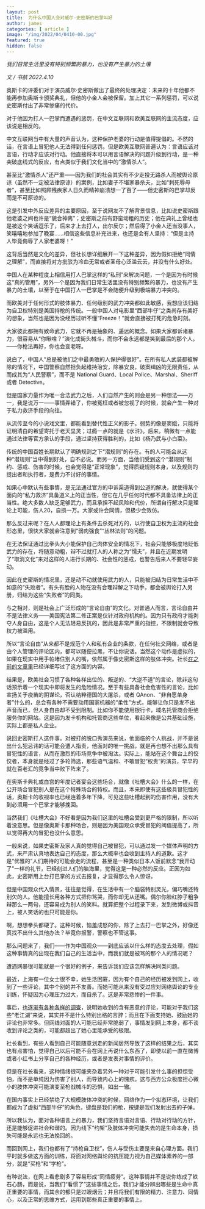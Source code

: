 ```yaml
---
layout: post
title:  为什么中国人会对威尔·史密斯的巴掌叫好
author: james
categories: [ article ]
image: "/img/2022/04/0410-00.jpg"
featured: true
hidden: false
---
```




*我们日常生活里没有特别频繁的暴力，也没有产生暴力的土壤*



*文 / 书航 2022.4.10*

奥斯卡的评委们对于演员威尔·史密斯做出了最终的处理决定：未来的十年他都不能再参加奥斯卡颁奖典礼，但他的小金人会被保留。加上其它一系列惩罚，可以说史密斯付出了非常惨痛的代价。

对于他因为打人一巴掌而遭遇的惩罚，在中文互联网和欧美互联网的主流态度，应该说是相反的。

中文互联网当中有大量的声音认为，这种保护老婆的行动是值得提倡的。不然的话，在言语上冒犯他人无法得到任何惩罚。但是欧美互联网普遍认为：言语应该对言语，行动才应该对行动。他直接将本可以用言语解决的问题升级到行动，是一种突破底线式的反应，有点类似于我们文化当中的“激情杀人”。

甚至比“激情杀人”还严重——因为我们的社会其实有不少走投无路杀人而被舆论原谅（虽然不一定被法律原谅）的案例，比如妻子不堪家暴杀夫，比如“刺死辱母者”，甚至比如照顾残疾家人日久而精神崩溃想一了百了——但史密斯的巴掌却反而是不可原谅的。

这是引发中外反应差异的主要原因，至于说网友不了解背景信息，比如说史密斯跟他老婆之间也许是“貌合神离”；史密斯之前有野蛮动粗的历史；他在典礼上曾经也是被这个笑话逗乐了，后来才上去打人，出尔反尔；然后得了小金人还当没事人，笑嘻嘻地参加了晚宴……相信这些信息补充进来，也还是会有人坚持：“但是主持人毕竟侮辱了人家老婆呀！”

这背后当然是文化的差异，但社长想详细展开一下这种差异，因为假如拒绝“同情之理解”，而直接将对方批驳为冷血无常或者圣母心泛滥云云，并没有什么好处。

中国人在某种程度上相信用打人巴掌这样的“私刑”来解决问题，一个是因为有时候这“真的管用”，另外一个是因为我们日常生活里没有特别频繁的暴力，也没有产生暴力的土壤，以至于在中国打人一巴掌是不会随便升级到极端暴力冲突的。

而欧美对于任何形式的肢体暴力、任何级别的武力冲突都如此敏感，我想应该归结为自卫权特别是美国持枪的传统。一般中国人对电影里“西部牛仔”之类尚存有美好的想象，当然也是因为没经历过听不懂“Freeze！”就会直接被打死的危急时刻。

大家彼此都拥有致命武力，它就不再是抽象的、遥远的概念。如果大家都诉诸暴力，很容易从“你瞅啥？”演化成街头械斗，而你不会永远都是笑到最后的那个人。——你枪法再好，你也会变老呀。

说白了，中国人“总是被他们之中最勇敢的人保护得很好”。在所有私人武装都被解除的情况下，中国警察自然担负起维持治安，除暴安良，破案缉凶的无限责任，从而成其为“人民警察”，而不是 National Guard、Local Police、Marshal、Sheriff 或者 Detective。

但是国家力量作为唯一合法武力之后，人们自然产生的则会是另一种想法——万一，我是说万一——事情弄错了，你被冤枉或者被忽视了的时候，就会产生一种对于私力救济手段的向往。

从流传至今的小说戏文里，都能看到替代性正义的影子。弱势的像是窦娥，只能将证明清白的希望寄托于老天显灵；过瘾一点的就是《水浒》。后来，稍微有一点能通过法律等官方承认的手段，通过坚持获得胜利的，比如《杨乃武与小白菜》。

传统的中国百姓长期默认了明确规则之下“潜规则”的存在。有的人可能会从这种“潜规则”当中得到好处，自不必说。而另一方面，当他们受到这个“潜规则”制约、惩戒、伤害的时候，也会觉得是“正常现象”，觉得质疑规则本身，以及规则的提出者和执行者，是费力不讨好的事情。

如果心中默认有些事情，是无法通过官方的申诉渠道得到公道的解决，就使得某个面向的“私力救济”具备道义上的正当性，但它在几乎任何时代都不具备法律上的正当性。绝大多数人缺乏足够武力，而且承担不起风险和代价，所谓自行解决只是理论上可能，伤人20，自损一万。大家或许会同情，但极少会效仿。

那么反过来呢？在人人都理论上有条件去杀死对方的，以行使自卫权为主流的社会形态里，很快大家就会注意到“弱肉强食”“丛林法则”的问题。

在无法保证通过比拳头大小能保护自己肉体安全的情况下，社会只能够极度地贬低武力的存在，将随意动粗，辩不过就打人的人称之为“懦夫”，并且在近期发明了“取消文化”来对这样的人进行长期的、社会性的惩戒，也警告后来人不要轻举妄动。

因此在史密斯的情况里，还是动不动就使用武力的人，只能被归结为日常生活中不如意的“失败者”。有头有脸的人物在没有合理辩解之下动手，都会被舆论打入另册，归结为这些“失败者”的同类。

与之相对，则是社会上广泛形成的“言论自由”的文化。对普通人而言，言论自由并不是法律义务——美国宪法第二修正案是仅针对政府机构的。因为只有政府才能剥夺人身自由，这是个人无法轻易反抗的，因此是非常严重的指控，不限制就会导致权力被滥用。

所以“言论自由”从来都不是规范个人和私有企业的条款，在任何社交网络，或者是由个人管理的评论区内，都可以随便拉黑，不让你说话。当然这个动作是虚拟的，如果在现实中用手帕堵住别人的嘴，依然属于像史密斯这样的肢体冲突。社长[在之前的文章里](http://mp.weixin.qq.com/s?__biz=MjM5Mjg1ODIxMQ==&mid=2650660262&idx=1&sn=91ac378683ee5f953ceacf2c986fe225&chksm=be9694aa89e11dbc0cf3af51e2a7c9d54d79517afda7fc9990c76af9d76cd876770b55394bb7&scene=21#wechat_redirect)已经详细写过了这方面的内容。

结果是，欧美社会习惯了各种各样出位的、叛逆的、“大逆不道”的言论，除非这句话预示着一个现实中即将发生的危险情况。至于有些具备社会危害性的言论，比如宣扬关于疫苗的阴谋论，否认纳粹德国的大屠杀，或者 QAnon、“非自愿单身者”什么的，总会有各种不需要动用国家机器的“柔性”方式，能够让你只是发不出声音而已，但人身自由却不受到限制。比如你不能使用银行卡，域名托管商会拒绝服务你的网站。这是因为发卡机构和托管商这些单位，看起来像是公共基础设施，实际上都是私人企业。

说回史密斯打人这件事。对被打的脱口秀演员来说，他面临的个人挑战，并不是说出什么犯忌讳的话可能会遭人指责，他面对的唯一挑战，就是再也想不出那么具有冒犯性的语言，从而在激烈的市场竞争中被淘汰。实际上，能站在这个舞台上的佼佼者，本身就是经过了多轮筛选，那些语气温和、不敢冒犯“权贵”的演员，早早的就在百老汇的竞争当中败下阵来了。

在奥斯卡典礼或白宫的年度记者宴会这些场合，就像《吐槽大会》什么的一样，在公开场合冒犯别人是在这个特殊场合的特权。而且，本来即使有这些极具冒犯性的话，奥斯卡的收视率也已经连着多年下降，可见这些吐槽起到的伤害作用，没有大到必须用一个巴掌才能够挽回。

当然我们《吐槽大会》不好看是因为我们这里的吐槽会受到更严格的限制，所以听着没意思。但是像奥斯卡那种场合，则是因为美国观众承受冒犯的阈值提高了，所以觉得再大的冒犯也没什么意思。

一般来说，如果史密斯及家人真的觉得自己被冒犯，可以通过发一个媒体声明的方式，来严肃认真地表达自己的态度，那么大概率也会收到主持人的道歉。这才是“优雅的”人们期待的可能会走的流程，甚至是一种类似日本人饭前默念“我开动了”一样的礼节，已经刻进人们的脑海里，觉得这是一种必然的反应。正因为如此，史密斯用上台打巴掌的方式去报复，才显得那么令人惊讶。

但是中国观众代入情景，往往是觉得，在生活中有一个脑袋特别灵光，偏巧嘴还特别欠的人。他能擅长用各种方式把你骂哭，而你却无从还嘴。偶尔你脸红脖子粗争辩那么一两句，还容易成为别人的笑料。就算把整个过程录下来，发到微博或抖音上，被人笑话的也只可能是你。

啊，想想拳头都硬了。这种时候，恼羞成怒的你，除了上去打一巴掌之外，好像还真找不出什么其他办法？毕竟你报警，警察也不管这事。

那么问题来了，我们——作为中国观众——到底应该以什么样的态度去处理，假如这种事情真的出现在我们自己的生活当中，而我们就是被骂的那个人的情况呢？

遭遇网暴很可能就是一个很好的例子，来告诉我们应该怎样解决同类问题。

最近，上海有一位女士很不幸，她生活困窘，因为有个自己的经历被发到网上，收到了一些评论，其中个别的并不友善。而她可能从来没有受过应对网络舆论的专业训练，怀疑因为心理压力过大，而自杀了。这是非常悲惨的一件事。

事后，[也逐渐有各种各样的调查](https://weibo.com/2509792793/LnxyxBssj)，说明她收到的含有恶意的评论，可能对于我们这些“老江湖”来说，其实并不是什么特别出格的言辞；而且在下面支持她、鼓励她的评论也非常多。但网线对面的人可能已经非常脆弱了，事情发到网上本身，都不谈收到评论之类的，可能都超出了她心里能承受的极限。

社长看到，有些人看到自己可能随意划走的新闻居然导致了这样的结果之后，其实也有点害怕，觉得自己以后可能不会在网上再说什么东西了，即使以前一直在微博或者小红书上分享自己的各种经历，或者是发表对事情的评价。

但是在社长看来，这种情绪很可能夹杂着另外一种对于可能引发什么事的担惊受怕，而不是单纯因为伤害了别人，而导致内心上的愧疚。这与西方公众极度担心微小的肢体冲突可能演变至枪战械斗的恐惧，如出一辙。

在国内事实上已经禁绝了大规模肢体冲突的时候，网络作为一个拟态环境，让我们都成为了虚拟“西部牛仔”的角色，键盘是我们的枪，按键是我们发射出去的子弹。

所以我认为，面对各种语言上的暴力，我们坚持言语对言语、行动对行动的方针，还是能够促进社会和谐的。因为线下“约架”及肢体冲突可能失去的是生命本身，损失可能是永远也无法挽回的。

而回到网上，我们也都有了“持枪自卫权”，伤人与受伤主要是来自心理方面。我们平时就多做这方面的训练，将面对网络舆论的抗压能力视为自己媒体素养的一部分，就是“买枪”和“学枪”。

有种说法，在网上看悲剧多了容易形成“同情疲劳”。这种事情并不是说你练成了铁石心肠，而是说，当我们“看惯了”这些事情之后，我们才能分辨出哪些是生命中真正重要的事情，而其余的都只是过眼烟云；并且将我们有限的精力、注意力、同情心，以及正常的思维方式，运用到那些真正重要的事情上。